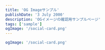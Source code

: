 ```yaml
---
title: 'OG Imageサンプル'
publishDate: '3 July 2000'
description: 'OGイメージの確認用サンプルページ'
tags: ['sample']
ogImage: '/social-card.png'
---
```


```yaml
ogImage: '/social-card.png'
```
